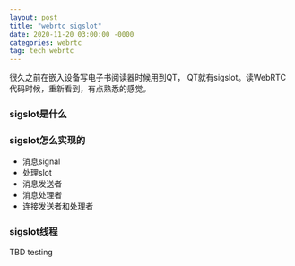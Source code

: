 ```yaml
---
layout: post
title: "webrtc sigslot"
date: 2020-11-20 03:00:00 -0000
categories: webrtc
tag: tech webrtc
---
```

很久之前在嵌入设备写电子书阅读器时候用到QT， QT就有sigslot。读WebRTC代码时候，重新看到，有点熟悉的感觉。
### sigslot是什么

### sigslot怎么实现的
- 消息signal
- 处理slot
- 消息发送者
- 消息处理者
- 连接发送者和处理者

### sigslot线程


TBD testing